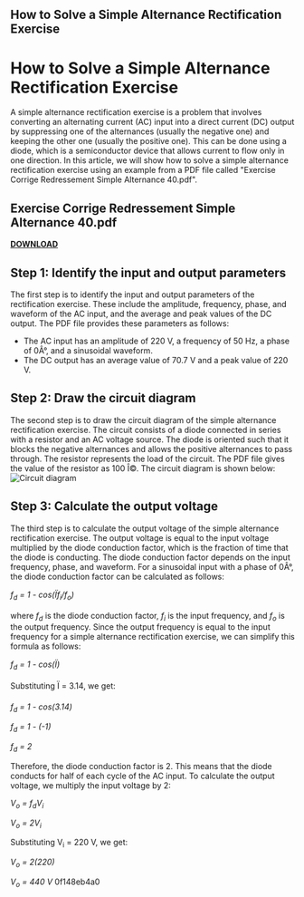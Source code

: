 ## How to Solve a Simple Alternance Rectification Exercise

  
# How to Solve a Simple Alternance Rectification Exercise
 
A simple alternance rectification exercise is a problem that involves converting an alternating current (AC) input into a direct current (DC) output by suppressing one of the alternances (usually the negative one) and keeping the other one (usually the positive one). This can be done using a diode, which is a semiconductor device that allows current to flow only in one direction. In this article, we will show how to solve a simple alternance rectification exercise using an example from a PDF file called "Exercise Corrige Redressement Simple Alternance 40.pdf".
 
## Exercise Corrige Redressement Simple Alternance 40.pdf


[**DOWNLOAD**](https://www.google.com/url?q=https%3A%2F%2Ftinurll.com%2F2tKGfS&sa=D&sntz=1&usg=AOvVaw1H0HLb2JPaEII6h4A0Egi0)

 
## Step 1: Identify the input and output parameters
 
The first step is to identify the input and output parameters of the rectification exercise. These include the amplitude, frequency, phase, and waveform of the AC input, and the average and peak values of the DC output. The PDF file provides these parameters as follows:
 
- The AC input has an amplitude of 220 V, a frequency of 50 Hz, a phase of 0Â°, and a sinusoidal waveform.
- The DC output has an average value of 70.7 V and a peak value of 220 V.

## Step 2: Draw the circuit diagram
 
The second step is to draw the circuit diagram of the simple alternance rectification exercise. The circuit consists of a diode connected in series with a resistor and an AC voltage source. The diode is oriented such that it blocks the negative alternances and allows the positive alternances to pass through. The resistor represents the load of the circuit. The PDF file gives the value of the resistor as 100 Î©. The circuit diagram is shown below:
 ![Circuit diagram](https://i.imgur.com/9Qc8l0s.png) 
## Step 3: Calculate the output voltage
 
The third step is to calculate the output voltage of the simple alternance rectification exercise. The output voltage is equal to the input voltage multiplied by the diode conduction factor, which is the fraction of time that the diode is conducting. The diode conduction factor depends on the input frequency, phase, and waveform. For a sinusoidal input with a phase of 0Â°, the diode conduction factor can be calculated as follows:
 
*f<sub>d</sub> = 1 - cos(Ïf<sub>i</sub>/f<sub>o</sub>)*
 
where *f<sub>d</sub>* is the diode conduction factor, *f<sub>i</sub>* is the input frequency, and *f<sub>o</sub>* is the output frequency. Since the output frequency is equal to the input frequency for a simple alternance rectification exercise, we can simplify this formula as follows:
 
*f<sub>d</sub> = 1 - cos(Ï)*
 
Substituting Ï = 3.14, we get:
 
*f<sub>d</sub> = 1 - cos(3.14)*
 
*f<sub>d</sub> = 1 - (-1)*
 
*f<sub>d</sub> = 2*
 
Therefore, the diode conduction factor is 2. This means that the diode conducts for half of each cycle of the AC input. To calculate the output voltage, we multiply the input voltage by 2:
 
*V<sub>o</sub> = f<sub>d</sub>V<sub>i</sub>*
 
*V<sub>o</sub> = 2V<sub>i</sub>*
 
Substituting V<sub>i</sub> = 220 V, we get:
 
*V<sub>o</sub> = 2(220)*
 
*V<sub>o</sub> = 440 V*
 0f148eb4a0
